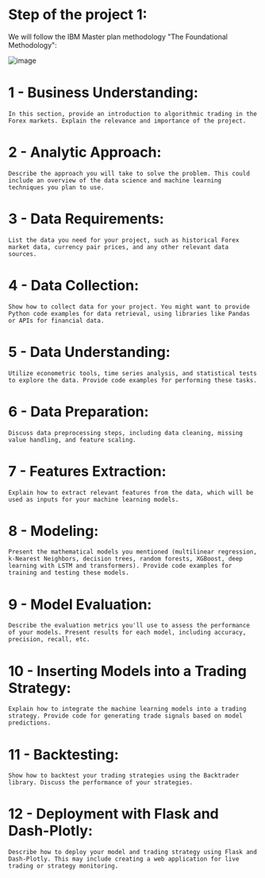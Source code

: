 # Step of the project 1:

We will follow the IBM Master plan methodology "The Foundational Methodology":

![image](https://github.com/AhmedRebai/fin_ml_projects_polytechnique_tunisie_option_eges/assets/13001763/1b2c0de7-05da-4872-8060-b5e1be3ca7b3)



# 1 - Business Understanding:

    In this section, provide an introduction to algorithmic trading in the Forex markets. Explain the relevance and importance of the project.

# 2 - Analytic Approach:

    Describe the approach you will take to solve the problem. This could include an overview of the data science and machine learning techniques you plan to use.

# 3 - Data Requirements:

    List the data you need for your project, such as historical Forex market data, currency pair prices, and any other relevant data sources.

# 4 - Data Collection:

    Show how to collect data for your project. You might want to provide Python code examples for data retrieval, using libraries like Pandas or APIs for financial data.

# 5 - Data Understanding:

    Utilize econometric tools, time series analysis, and statistical tests to explore the data. Provide code examples for performing these tasks.

# 6 - Data Preparation:

    Discuss data preprocessing steps, including data cleaning, missing value handling, and feature scaling.

# 7 - Features Extraction:

    Explain how to extract relevant features from the data, which will be used as inputs for your machine learning models.

# 8 - Modeling:

    Present the mathematical models you mentioned (multilinear regression, k-Nearest Neighbors, decision trees, random forests, XGBoost, deep learning with LSTM and transformers). Provide code examples for training and testing these models.

# 9 - Model Evaluation:

    Describe the evaluation metrics you'll use to assess the performance of your models. Present results for each model, including accuracy, precision, recall, etc.

# 10 - Inserting Models into a Trading Strategy:

    Explain how to integrate the machine learning models into a trading strategy. Provide code for generating trade signals based on model predictions.

# 11 - Backtesting:

    Show how to backtest your trading strategies using the Backtrader library. Discuss the performance of your strategies.

# 12 - Deployment with Flask and Dash-Plotly:

    Describe how to deploy your model and trading strategy using Flask and Dash-Plotly. This may include creating a web application for live trading or strategy monitoring.
